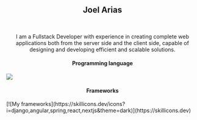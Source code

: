 <h2 align="center">Joel Arias</h2>
<br>
<p align="center">I am a Fullstack Developer with experience in creating complete web applications both from the server side and the client side, capable of designing and developing efficient and scalable solutions.</p>

<p>
  <h4 align="center">Programming language</h4>
  <img align="center" src="https://skillicons.dev/icons?i=java,javascript,python,typescript&theme=dark"/>
</p>

<p>
  <h4 align="center">Frameworks</h4>
  [![My frameworks](https://skillicons.dev/icons?i=django,angular,spring,react,nextjs&theme=dark)](https://skillicons.dev)
</p>



